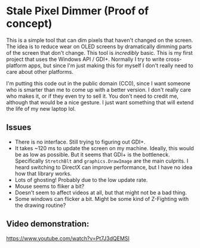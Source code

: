 # Stale Pixel Dimmer (Proof of concept)

This is a simple tool that can dim pixels that haven't changed on the screen. The idea is to reduce wear on OLED screens by dramatically dimming parts of the screen that don't change. This tool is *incredibly* basic. This is my first project that uses the Windows API / GDI+. Normally I try to write cross-platform apps, but since I'm just making this for myself I don't really need to care about other platforms.

I'm putting this code out in the public domain (CC0), since I want someone who is smarter than me to come up with a better version. I don't really care who makes it, or if they even try to sell it. You don't need to credit me, although that would be a nice gesture. I just want something that will extend the life of my new laptop lol.

## Issues

* There is no interface. Still trying to figuring out GDI+.
* It takes ~120 ms to update the screen on my machine. Ideally, this would be as low as possible. But it seems that GDI+ is the bottleneck. Specifically `StretchBlt` and `graphics.DrawImage` are the main culprits. I heard switching to DirectX can improve performance, but I have no idea how that library works.
* Lots of ghosting! Probably due to the low update rate.
* Mouse seems to fliker a bit?
* Doesn't seem to affect videos at all, but that might not be a bad thing.
* Some windows can flicker a bit. Might be some kind of Z-Fighting with the drawing routine?

## Video demonstration:

https://www.youtube.com/watch?v=Pt7J3dQEMSI

